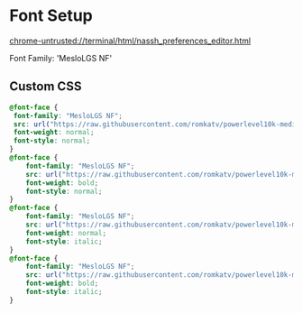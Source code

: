 # Font Setup

[chrome-untrusted://terminal/html/nassh_preferences_editor.html](chrome-untrusted://terminal/html/nassh_preferences_editor.html)

Font Family: 'MesloLGS NF'

## Custom CSS

```css
@font-face {
 font-family: "MesloLGS NF";
 src: url("https://raw.githubusercontent.com/romkatv/powerlevel10k-media/master/MesloLGS%20NF%20Regular.ttf");
 font-weight: normal;
 font-style: normal;
}
@font-face {
    font-family: "MesloLGS NF";
    src: url("https://raw.githubusercontent.com/romkatv/powerlevel10k-media/master/MesloLGS%20NF%20Bold.ttf");
    font-weight: bold;
    font-style: normal;
}
@font-face {
    font-family: "MesloLGS NF";
    src: url("https://raw.githubusercontent.com/romkatv/powerlevel10k-media/master/MesloLGS%20NF%20Italic.ttf");
    font-weight: normal;
    font-style: italic;
}
@font-face {
    font-family: "MesloLGS NF";
    src: url("https://raw.githubusercontent.com/romkatv/powerlevel10k-media/master/MesloLGS%20NF%20Bold%20Italic.ttf");
    font-weight: bold;
    font-style: italic;
}
```

